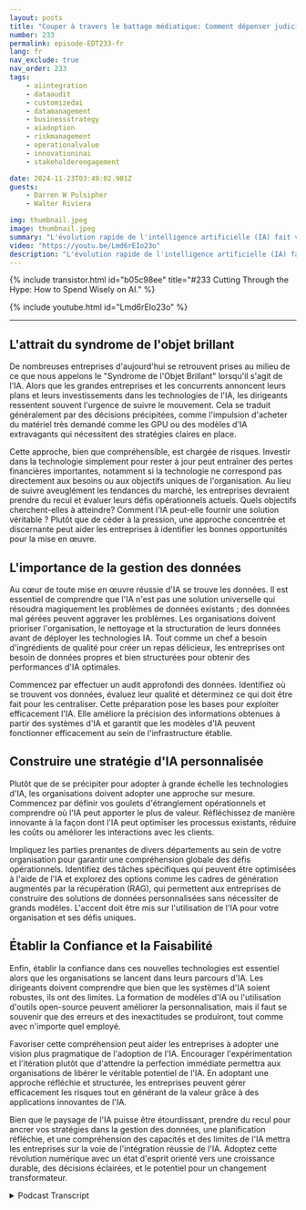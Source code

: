 ```yaml
---
layout: posts
title: "Couper à travers le battage médiatique: Comment dépenser judicieusement en IA."
number: 233
permalink: episode-EDT233-fr
lang: fr
nav_exclude: true
nav_order: 233
tags:
    - aiintegration
    - dataaudit
    - customizedai
    - datamanagement
    - businessstrategy
    - aiadoption
    - riskmanagement
    - operationalvalue
    - innovationinai
    - stakeholderengagement

date: 2024-11-23T03:49:02.981Z
guests:
    - Darren W Pulsipher
    - Walter Riviera

img: thumbnail.jpeg
image: thumbnail.jpeg
summary: "L'évolution rapide de l'intelligence artificielle (IA) fait vibrer les entreprises d'excitation et d'anxiété. Dans cet épisode, Darren et l'invité Walter Riviera explorent les nuances de l'adoption de l'IA, la pression pour adopter les dernières tendances technologiques, et les étapes fondamentales que les organisations peuvent prendre pour s'assurer qu'elles tirent une véritable valeur des initiatives d'IA."
video: "https://youtu.be/Lmd6rEIo23o"
description: "L'évolution rapide de l'intelligence artificielle (IA) fait vibrer les entreprises d'excitation et d'anxiété. Dans cet épisode, Darren et l'invité Walter Riviera explorent les nuances de l'adoption de l'IA, la pression pour adopter les dernières tendances technologiques, et les étapes fondamentales que les organisations peuvent prendre pour s'assurer qu'elles tirent une véritable valeur des initiatives d'IA."
---
```


<div>
{% include transistor.html id="b05c98ee" title="#233 Cutting Through the Hype: How to Spend Wisely on AI." %}

{% include youtube.html id="Lmd6rEIo23o" %}
</div>

---

## L'attrait du syndrome de l'objet brillant

De nombreuses entreprises d'aujourd'hui se retrouvent prises au milieu de ce que nous appelons le "Syndrome de l'Objet Brillant" lorsqu'il s'agit de l'IA. Alors que les grandes entreprises et les concurrents annoncent leurs plans et leurs investissements dans les technologies de l'IA, les dirigeants ressentent souvent l'urgence de suivre le mouvement. Cela se traduit généralement par des décisions précipitées, comme l'impulsion d'acheter du matériel très demandé comme les GPU ou des modèles d'IA extravagants qui nécessitent des stratégies claires en place.

Cette approche, bien que compréhensible, est chargée de risques. Investir dans la technologie simplement pour rester à jour peut entraîner des pertes financières importantes, notamment si la technologie ne correspond pas directement aux besoins ou aux objectifs uniques de l'organisation. Au lieu de suivre aveuglément les tendances du marché, les entreprises devraient prendre du recul et évaluer leurs défis opérationnels actuels. Quels objectifs cherchent-elles à atteindre? Comment l'IA peut-elle fournir une solution véritable ? Plutôt que de céder à la pression, une approche concentrée et discernante peut aider les entreprises à identifier les bonnes opportunités pour la mise en œuvre.

## L'importance de la gestion des données

Au cœur de toute mise en œuvre réussie d'IA se trouve les données. Il est essentiel de comprendre que l'IA n'est pas une solution universelle qui résoudra magiquement les problèmes de données existants ; des données mal gérées peuvent aggraver les problèmes. Les organisations doivent prioriser l'organisation, le nettoyage et la structuration de leurs données avant de déployer les technologies IA. Tout comme un chef a besoin d'ingrédients de qualité pour créer un repas délicieux, les entreprises ont besoin de données propres et bien structurées pour obtenir des performances d'IA optimales.

Commencez par effectuer un audit approfondi des données. Identifiez où se trouvent vos données, évaluez leur qualité et déterminez ce qui doit être fait pour les centraliser. Cette préparation pose les bases pour exploiter efficacement l'IA. Elle améliore la précision des informations obtenues à partir des systèmes d'IA et garantit que les modèles d'IA peuvent fonctionner efficacement au sein de l'infrastructure établie.

## Construire une stratégie d'IA personnalisée

Plutôt que de se précipiter pour adopter à grande échelle les technologies d'IA, les organisations doivent adopter une approche sur mesure. Commencez par définir vos goulets d'étranglement opérationnels et comprendre où l'IA peut apporter le plus de valeur. Réfléchissez de manière innovante à la façon dont l'IA peut optimiser les processus existants, réduire les coûts ou améliorer les interactions avec les clients.

Impliquez les parties prenantes de divers départements au sein de votre organisation pour garantir une compréhension globale des défis opérationnels. Identifiez des tâches spécifiques qui peuvent être optimisées à l'aide de l'IA et explorez des options comme les cadres de génération augmentés par la récupération (RAG), qui permettent aux entreprises de construire des solutions de données personnalisées sans nécessiter de grands modèles. L'accent doit être mis sur l'utilisation de l'IA pour votre organisation et ses défis uniques.

## Établir la Confiance et la Faisabilité

Enfin, établir la confiance dans ces nouvelles technologies est essentiel alors que les organisations se lancent dans leurs parcours d'IA. Les dirigeants doivent comprendre que bien que les systèmes d'IA soient robustes, ils ont des limites. La formation de modèles d'IA ou l'utilisation d'outils open-source peuvent améliorer la personnalisation, mais il faut se souvenir que des erreurs et des inexactitudes se produiront, tout comme avec n'importe quel employé.

Favoriser cette compréhension peut aider les entreprises à adopter une vision plus pragmatique de l'adoption de l'IA. Encourager l'expérimentation et l'itération plutôt que d'attendre la perfection immédiate permettra aux organisations de libérer le véritable potentiel de l'IA. En adoptant une approche réfléchie et structurée, les entreprises peuvent gérer efficacement les risques tout en générant de la valeur grâce à des applications innovantes de l'IA.

Bien que le paysage de l'IA puisse être étourdissant, prendre du recul pour ancrer vos stratégies dans la gestion des données, une planification réfléchie, et une compréhension des capacités et des limites de l'IA mettra les entreprises sur la voie de l'intégration réussie de l'IA. Adoptez cette révolution numérique avec un état d'esprit orienté vers une croissance durable, des décisions éclairées, et le potentiel pour un changement transformateur.



<details>
<summary> Podcast Transcript </summary>

<p></p>

</details>

